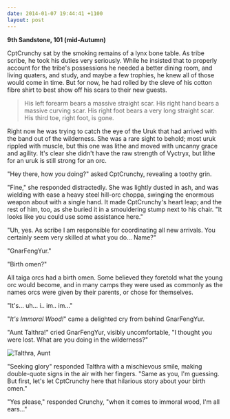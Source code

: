 ```yaml
---
date: 2014-01-07 19:44:41 +1100
layout: post
---
```


**9th Sandstone, 101 (mid-Autumn)**

CptCrunchy sat by the smoking remains of a lynx bone table. As tribe scribe, he took his duties very seriously. While he insisted that to properly account for the tribe's possessions he needed a better dining room, and living quaters, and study, and maybe a few trophies, he knew all of those would come in time. But for now, he had rolled by the sleve of his cotton fibre shirt to best show off his scars to their new guests.

> His left forearm bears a massive straight scar.  His right hand bears a massive
> curving scar.  His right foot bears a very long straight scar. His third toe,
> right foot, is gone.

<!--more-->

Right now he was trying to catch the eye of the Uruk that had arrived with the band out of the wilderness. She was a rare sight to behold; most uruk rippled with muscle, but this one was lithe and moved with uncanny grace and agility. It's clear she didn't have the raw strength of Vyctryx, but lithe for an uruk is still strong for an orc.

"Hey there, how *you* doing?" asked CptCrunchy, revealing a toothy grin.

"Fine," she responded distractedly. She was lightly dusted in ash, and was wielding with ease a heavy steel hill-orc choppa, swinging the enormous weapon about with a single hand. It made CptCrunchy's heart leap; and the rest of him, too, as she buried it in a smouldering stump next to his chair. "It looks like you could use some assistance here."

"Uh, yes. As scribe I am responsible for coordinating all new arrivals. You certainly seem very skilled at what you do... Name?"

"GnarFengYur."

"Birth omen?"

All taiga orcs had a birth omen. Some believed they foretold what the young orc would become, and in many camps they were used as commonly as the names orcs were given by their parents, or chose for themselves.

"It's... uh... i.. im.. im..."

"*It's Immoral Wood!*" came a delighted cry from behind GnarFengYur.

"Aunt Talthra!" cried GnarFengYur, visibly uncomfortable, "I thought you were lost. What are you doing in the wilderness?"

![Talthra, Aunt](http://i.imgur.com/8Vd0iOq.png)

"Seeking glory" responded Talthra with a mischievous smile, making double-quote signs in the air with her fingers. "Same as you, I'm guessing. But first, let's let CptCrunchy here that hilarious story about your birth omen."

"Yes please," responded Crunchy, "when it comes to immoral wood, I'm all ears..."
